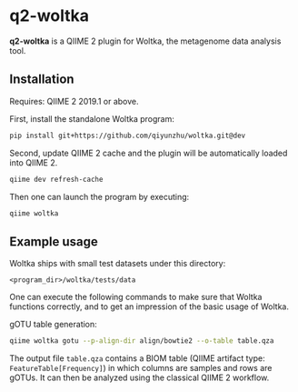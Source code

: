 # q2-woltka

**q2-woltka** is a QIIME 2 plugin for Woltka, the metagenome data analysis tool.


## Installation

Requires: QIIME 2 2019.1 or above.

First, install the standalone Woltka program:

```bash
pip install git+https://github.com/qiyunzhu/woltka.git@dev
```

Second, update QIIME 2 cache and the plugin will be automatically loaded into QIIME 2.

```bash
qiime dev refresh-cache
```

Then one can launch the program by executing:

```bash
qiime woltka
```

## Example usage

Woltka ships with small test datasets under this directory:

```
<program_dir>/woltka/tests/data
```

One can execute the following commands to make sure that Woltka functions correctly, and to get an impression of the basic usage of Woltka.

gOTU table generation:

```bash
qiime woltka gotu --p-align-dir align/bowtie2 --o-table table.qza
```

The output file `table.qza` contains a BIOM table (QIIME artifact type: `FeatureTable[Frequency]`) in which columns are samples and rows are gOTUs. It can then be analyzed using the classical QIIME 2 workflow.
